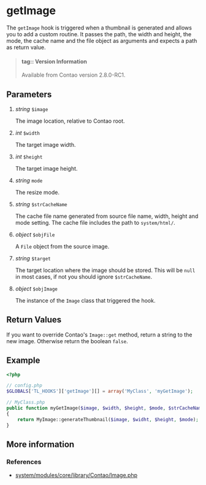 # getImage

The `getImage` hook is triggered when a thumbnail is generated and allows you to
add a custom routine. It passes the path, the width and height, the mode, the
cache name and the file object as arguments and expects a path as return value.

> #### tag:: Version Information 
> Available from Contao version 2.8.0-RC1.


## Parameters

1. *string* `$image`

    The image location, relative to Contao root.

2. *int* `$width`

    The target image width.

3. *int* `$height`

    The target image height.
    
4. *string* `mode`

    The resize mode.

5. *string* `$strCacheName`

    The cache file name generated from source file name, width, height and mode
    setting. The cache file includes the path to `system/html/`.

6. *object* `$objFile`

    A `File` object from the source image.

7. *string* `$target`

    The target location where the image should be stored. This will be `null` in
    most cases, if not you should ignore `$strCacheName`.

8. *object* `$objImage`
 
    The instance of the `Image` class that triggered the hook.


## Return Values

If you want to override Contao's `Image::get` method, return a string to the new image. 
Otherwise return the boolean `false`.


## Example

```php
<?php

// config.php
$GLOBALS['TL_HOOKS']['getImage'][] = array('MyClass', 'myGetImage');

// MyClass.php
public function myGetImage($image, $width, $height, $mode, $strCacheName, $objFile, $target, $objImage)
{
    return MyImage::generateThumbnail($image, $widht, $height, $mode);
}
```


## More information


### References

- [system/modules/core/library/Contao/Image.php](https://github.com/contao/core/blob/3.5.0/system/modules/core/library/Contao/Image.php#L477-L490)
